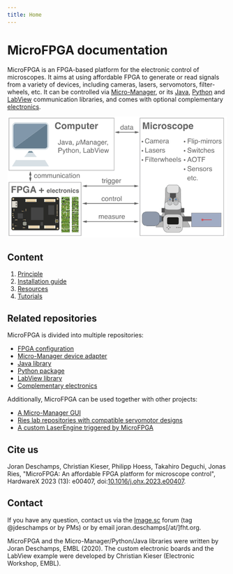 ```yaml
---
title: Home
---
```


# MicroFPGA documentation

MicroFPGA is an FPGA-based platform for the electronic control of microscopes. It aims at using affordable FPGA to generate or read signals from a variety of devices, including cameras, lasers, servomotors, filter-wheels, etc. It can be controlled via [Micro-Manager](https://micro-manager.org/), or its [Java](https://github.com/mufpga/MicroFPGA-java), [Python](https://github.com/mufpga/MicroFPGA-py) and [LabView](https://github.com/mufpga/MicroFPGA-labview) communication libraries, and comes with optional complementary [electronics](https://github.com/mufpga/MicroFPGA-electronics).

<img src="img/figs/G_overview.png" alt="Overview"/>

## Content

1. [Principle](principle.md)
2. [Installation guide](installation.md)
3. [Resources](resources.md)
4. [Tutorials](tutorials.md)

## Related repositories

MicroFPGA is divided into multiple repositories:

- [FPGA configuration](https://github.com/mufpga/MicroFPGA)
- [Micro-Manager device adapter](https://github.com/mufpga/MicroFPGA-mm)
- [Java library](https://github.com/mufpga/MicroFPGA-java)
- [Python package](https://github.com/mufpga/MicroFPGA-py)
- [LabView library](https://github.com/mufpga/MicroFPGA-labview)
- [Complementary electronics](https://github.com/mufpga/MicroFPGA-electronics)

Additionally, MicroFPGA can be used together with other projects:

- [A Micro-Manager GUI](https://github.com/jdeschamps/htSMLM)
- [Ries lab repositories with compatible servomotor designs](https://github.com/ries-lab/RiesPieces)
- [A custom LaserEngine triggered by MicroFPGA](https://github.com/ries-lab/LaserEngine)


## Cite us
Joran Deschamps, Christian Kieser, Philipp Hoess, Takahiro Deguchi, Jonas Ries, "MicroFPGA: An affordable FPGA platform for microscope control",
HardwareX 2023 (13): e00407, doi:[10.1016/j.ohx.2023.e00407](https://doi.org/10.1016/j.ohx.2023.e00407).

## Contact

If you have any question, contact us via the [Image.sc](image.sc) forum (tag @jdeschamps or by PMs) or by email joran.deschamps[/at/]fht.org.

MicroFPGA and the Micro-Manager/Python/Java libraries were written by Joran Deschamps, EMBL (2020). The custom electronic boards and the LabView example were developed by Christian Kieser (Electronic Workshop, EMBL).
